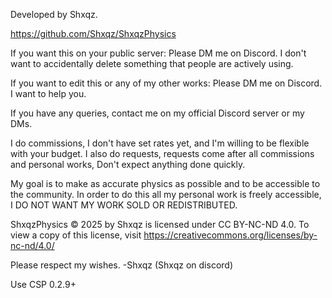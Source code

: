 Developed by Shxqz.

https://github.com/Shxqz/ShxqzPhysics

If you want this on your public server: Please DM me on Discord. I don't want to accidentally delete something that people are actively using.

If you want to edit this or any of my other works: Please DM me on Discord. I want to help you.

If you have any queries, contact me on my official Discord server or my DMs.

I do commissions, I don't have set rates yet, and I'm willing to be flexible with your budget. I also do requests, requests come after all commissions and personal works, Don't expect anything done quickly.

My goal is to make as accurate physics as possible and to be accessible to the community. In order to do this all my personal work is freely accessible, I DO NOT WANT MY WORK SOLD OR REDISTRIBUTED.

ShxqzPhysics © 2025 by Shxqz is licensed under CC BY-NC-ND 4.0. To view a copy of this license, visit https://creativecommons.org/licenses/by-nc-nd/4.0/

Please respect my wishes. -Shxqz (Shxqz on discord)

Use CSP 0.2.9+
